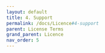 ```yaml
---
layout: default
title: 4. Support
permalink: /docs/Licence#4-support
parent: License Terms
grand_parent: Licence
nav_order: 5
---
```

